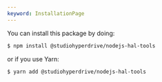 ```yaml
---
keyword: InstallationPage
---
```


You can install this package by doing:

```bash
$ npm install @studiohyperdrive/nodejs-hal-tools
```

or if you use Yarn:

```bash
$ yarn add @studiohyperdrive/nodejs-hal-tools
```
